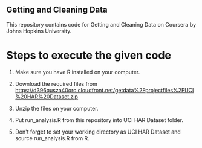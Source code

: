 ## Getting and Cleaning Data
This repository contains code for Getting and Cleaning Data on Coursera by Johns Hopkins University.

# Steps to execute the given code

1) Make sure you have R installed on your computer.

2) Download the required files from https://d396qusza40orc.cloudfront.net/getdata%2Fprojectfiles%2FUCI%20HAR%20Dataset.zip

3) Unzip the files on your computer.

4) Put run_analysis.R from this repository into UCI HAR Dataset folder.

5) Don't forget to set your working directory as UCI HAR Dataset and source run_analysis.R from R.